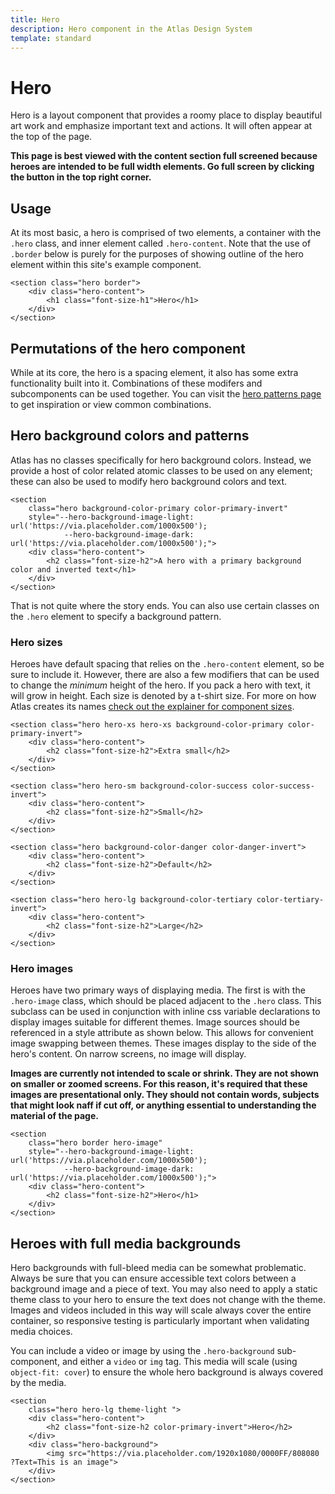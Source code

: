 ```yaml
---
title: Hero
description: Hero component in the Atlas Design System
template: standard
---
```


# Hero

Hero is a layout component that provides a roomy place to display beautiful art work and emphasize important text and actions. It will often appear at the top of the page.

**This page is best viewed with the content section full screened because heroes are intended to be full width elements. Go full screen by clicking the button in the top right corner.**

## Usage

At its most basic, a hero is comprised of two elements, a container with the `.hero` class, and inner element called `.hero-content`. Note that the use of `.border` below is purely for the purposes of showing outline of the hero element within this site's example component.

```html-no-indent
<section class="hero border">
	<div class="hero-content">
		<h1 class="font-size-h1">Hero</h1>
	</div>
</section>
```

## Permutations of the hero component

While at its core, the hero is a spacing element, it also has some extra functionality built into it. Combinations of these modifers and subcomponents can be used together. You can visit the [hero patterns page](../patterns/hero.md) to get inspiration or view common combinations.

## Hero background colors and patterns

Atlas has no classes specifically for hero background colors. Instead, we provide a host of color related atomic classes to be used on any element; these can also be used to modify hero background colors and text.

```html-no-indent
<section
    class="hero background-color-primary color-primary-invert"
	style="--hero-background-image-light: url('https://via.placeholder.com/1000x500');
			--hero-background-image-dark: url('https://via.placeholder.com/1000x500');">
	<div class="hero-content">
		<h2 class="font-size-h2">A hero with a primary background color and inverted text</h1>
	</div>
</section>
```

That is not quite where the story ends. You can also use certain classes on the `.hero` element to specify a background pattern.

### Hero sizes

Heroes have default spacing that relies on the `.hero-content` element, so be sure to include it. However, there are also a few modifiers that can be used to change the _minimum_ height of the hero. If you pack a hero with text, it will grow in height. Each size is denoted by a t-shirt size. For more on how Atlas creates its names [check out the explainer for component sizes](../components/overview.md).

```html-no-indent
<section class="hero hero-xs hero-xs background-color-primary color-primary-invert">
	<div class="hero-content">
		<h2 class="font-size-h2">Extra small</h2>
	</div>
</section>
```

```html-no-indent
<section class="hero hero-sm background-color-success color-success-invert">
	<div class="hero-content">
		<h2 class="font-size-h2">Small</h2>
	</div>
</section>
```

```html-no-indent
<section class="hero background-color-danger color-danger-invert">
	<div class="hero-content">
		<h2 class="font-size-h2">Default</h2>
	</div>
</section>
```

```html-no-indent
<section class="hero hero-lg background-color-tertiary color-tertiary-invert">
	<div class="hero-content">
		<h2 class="font-size-h2">Large</h2>
	</div>
</section>
```

### Hero images

Heroes have two primary ways of displaying media. The first is with the `.hero-image` class, which should be placed adjacent to the `.hero` class. This subclass can be used in conjunction with inline css variable declarations to display images suitable for different themes. Image sources should be referenced in a style attribute as shown below. This allows for convenient image swapping between themes. These images display to the side of the hero's content. On narrow screens, no image will display.

**Images are currently not intended to scale or shrink. They are not shown on smaller or zoomed screens. For this reason, it's required that these images are presentational only. They should not contain words, subjects that might look naff if cut off, or anything essential to understanding the material of the page.**

```html-no-indent
<section
    class="hero border hero-image"
	style="--hero-background-image-light: url('https://via.placeholder.com/1000x500');
			--hero-background-image-dark: url('https://via.placeholder.com/1000x500');">
	<div class="hero-content">
		<h2 class="font-size-h2">Hero</h1>
	</div>
</section>
```

## Heroes with full media backgrounds

Hero backgrounds with full-bleed media can be somewhat problematic. Always be sure that you can ensure accessible text colors between a background image and a piece of text. You may also need to apply a static theme class to your hero to ensure the text does not change with the theme. Images and videos included in this way will scale always cover the entire container, so responsive testing is particularly important when validating media choices.

You can include a video or image by using the `.hero-background` sub-component, and either a `video` or `img` tag. This media will scale (using `object-fit: cover`) to ensure the whole hero background is always covered by the media.

```html-no-indent
<section
    class="hero hero-lg theme-light ">
	<div class="hero-content">
		<h2 class="font-size-h2 color-primary-invert">Hero</h2>
	</div>
    <div class="hero-background">
        <img src="https://via.placeholder.com/1920x1080/0000FF/808080 ?Text=This is an image">
    </div>
</section>
```
